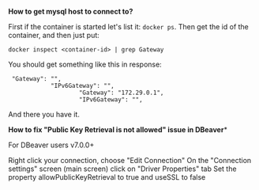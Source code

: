 **How to get mysql host to connect to?**

First if the container is started let's list it: `docker ps`. Then get the id of the container, and then just put:

`docker inspect <container-id> | grep Gateway`

You should get something like this in response:

```
 "Gateway": "",
            "IPv6Gateway": "",
                    "Gateway": "172.29.0.1",
                    "IPv6Gateway": "",
```

And there you have it. 

**How to fix "Public Key Retrieval is not allowed" issue in DBeaver***

For DBeaver users v7.0.0+

Right click your connection, choose "Edit Connection"
On the "Connection settings" screen (main screen) click on "Driver Properties" tab
Set the property allowPublicKeyRetrieval to true and useSSL to false



